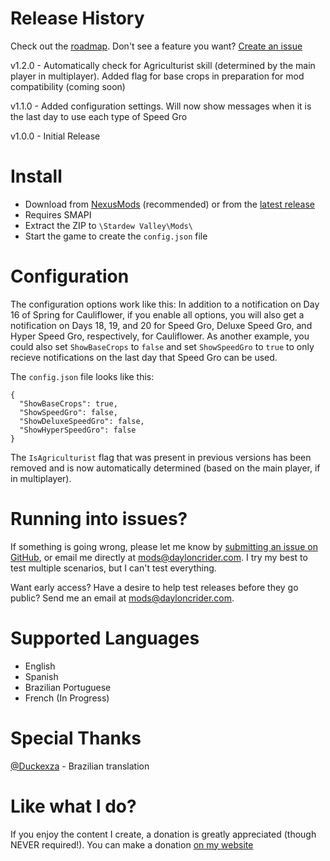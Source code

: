 # Release History
Check out the [roadmap](https://github.com/dmcrider/LastDayToPlant/projects/1). Don't see a feature you want? [Create an issue](https://github.com/dmcrider/LastDayToPlant/issues/new)

v1.2.0 - Automatically check for Agriculturist skill (determined by the main player in multiplayer). Added flag for base crops in preparation for mod compatibility (coming soon)

v1.1.0 - Added configuration settings. Will now show messages when it is the last day to use each type of Speed Gro

v1.0.0 - Initial Release

# Install
- Download from [NexusMods](https://www.nexusmods.com/stardewvalley/mods/7917) (recommended) or from the [latest release](/dmcrider/LastDayToPlant/releases/latest)
- Requires SMAPI
- Extract the ZIP to `\Stardew Valley\Mods\`
- Start the game to create the `config.json` file

# Configuration
The configuration options work like this: In addition to a notification on Day 16 of Spring for Cauliflower, if you enable all options, you will also get a notification on Days 18, 19, and 20 for Speed Gro, Deluxe Speed Gro, and Hyper Speed Gro, respectively, for Cauliflower. As another example, you could also set `ShowBaseCrops` to `false` and set `ShowSpeedGro` to `true` to only recieve notifications on the last day that Speed Gro can be used.

The `config.json` file looks like this:

    {
      "ShowBaseCrops": true,
      "ShowSpeedGro": false,
      "ShowDeluxeSpeedGro": false,
      "ShowHyperSpeedGro": false
    }

The `IsAgriculturist` flag that was present in previous versions has been removed and is now automatically determined (based on the main player, if in multiplayer).

# Running into issues?
If something is going wrong, please let me know by [submitting an issue on GitHub](https://github.com/dmcrider/LastDayToPlant/issues/new), or email me directly at [mods@dayloncrider.com](mailto:mods@dayloncrider.com). I try my best to test multiple scenarios, but I can't test everything.

Want early access? Have a desire to help test releases before they go public? Send me an email at [mods@dayloncrider.com](mailto:mods@dayloncrider.com).

# Supported Languages
- English
- Spanish
- Brazilian Portuguese
- French (In Progress)

# Special Thanks
[@Duckexza](https://github.com/Duckexza) - Brazilian translation

# Like what I do?
If you enjoy the content I create, a donation is greatly appreciated (though NEVER required!). You can make a donation [on my website](https://www.dayloncrider.com/donations)
